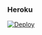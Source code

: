 ### Heroku
[![Deploy](https://www.herokucdn.com/deploy/button.svg)](https://heroku.com/deploy?template=https://github.com/Gamer087/SpeedUpload-New)
